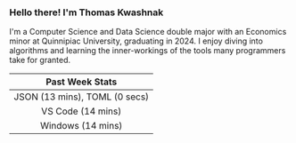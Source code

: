 
### Hello there! I'm Thomas Kwashnak

I'm a Computer Science and Data Science double major with an Economics
minor at Quinnipiac University, graduating in 2024.
I enjoy diving into algorithms and learning the inner-workings of the tools
many programmers take for granted.

| Past Week Stats |
| :---: |
| JSON (13 mins), TOML (0 secs) |
| VS Code (14 mins) |
| Windows (14 mins) |


